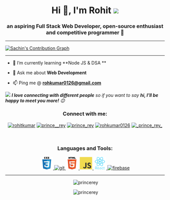 <h1 align="center">Hi 👋, I'm Rohit <img src="https://media.giphy.com/media/WUlplcMpOCEmTGBtBW/giphy.gif" width="30"></h1>
<h3 align="center">an aspiring Full Stack Web Developer, open-source enthusiast and competitive programmer  👀</h3>

<hr>
<a href="https://github.com/princerey/github-readme-activity-graph"><img alt="Sachin's Contribution Graph" src="https://activity-graph.herokuapp.com/graph?username=princerey&theme=react&bg_color=000000&color=AE81CE&line=9644F4&point=FFFFFF&hide_border=true" /></a>  
<hr>
<!-- <p align="centre">
[![Linkedin: Rohit](https://img.shields.io/badge/-Rohit-blue?style=flat-square&logo=Linkedin&logoColor=white&link=https://linkedin.com/in/rohit-kumar-771627242)](https://www.linkedin.com/in/rohitkumar/)</p> -->


- 🌱 I’m currently learning **Node JS & DSA **

- 💬 Ask me about **Web Development**

- 📫 Ping me @ **rohkumar0126@gmail.com**

<img src="https://media.giphy.com/media/LnQjpWaON8nhr21vNW/giphy.gif" width="60"> <em><b>I love connecting with different people</b> so if you want to say <b>hi, I'll be happy to meet you more!</b> 😊</em>
<h3 align="center">Connect with me:</h3>
<p align="center">
<a href="https://linkedin.com/in/rohit-kumar-771627242" target="blank"><img align="center" src="https://raw.githubusercontent.com/rahuldkjain/github-profile-readme-generator/master/src/images/icons/Social/linked-in-alt.svg" alt="rohitkumar" height="30" width="40" /></a>
<a href="https://instagram.com/prince__rey" target="blank"><img align="center" src="https://raw.githubusercontent.com/rahuldkjain/github-profile-readme-generator/master/src/images/icons/Social/instagram.svg" alt="prince__rey" height="30" width="40" /></a>
<a href="https://www.codechef.com/users/prince_rey" target="blank"><img align="center" src="https://cdn.jsdelivr.net/npm/simple-icons@3.1.0/icons/codechef.svg" alt="prince_rey" height="30" width="40" /></a>
<a href="https://www.hackerrank.com/rohkumar0126" target="blank"><img align="center" src="https://raw.githubusercontent.com/rahuldkjain/github-profile-readme-generator/master/src/images/icons/Social/hackerrank.svg" alt="rohkumar0126" height="30" width="40" /></a>
<a href="https://twitter.com/_prince_rey_" target="blank"><img align="center" src="https://raw.githubusercontent.com/rahuldkjain/github-profile-readme-generator/master/src/images/icons/Social/twitter.svg" alt="_prince_rey_" height="30" width="40" /></a>
</p>
<br>
<h3 align="center">Languages and Tools:</h3>
<p align="center"> 
   <a href="https://www.w3schools.com/css/" target="_blank" rel="noreferrer"> <img src="https://raw.githubusercontent.com/devicons/devicon/master/icons/css3/css3-original-wordmark.svg" alt="css3" width="40" height="40"/> </a>  <a href="https://git-scm.com/" target="_blank" rel="noreferrer"> <img src="https://www.vectorlogo.zone/logos/git-scm/git-scm-icon.svg" alt="git" width="40" height="40"/> </a> <a href="https://www.w3.org/html/" target="_blank" rel="noreferrer"> <img src="https://raw.githubusercontent.com/devicons/devicon/master/icons/html5/html5-original-wordmark.svg" alt="html5" width="40" height="40"/> </a> 
    <a href="https://developer.mozilla.org/en-US/docs/Web/JavaScript" target="_blank" rel="noreferrer"> <img src="https://raw.githubusercontent.com/devicons/devicon/master/icons/javascript/javascript-original.svg" alt="javascript" width="40" height="40"/> </a>  <a href="https://reactjs.org/" target="_blank" rel="noreferrer"> <img src="https://raw.githubusercontent.com/devicons/devicon/master/icons/react/react-original-wordmark.svg" alt="react" width="40" height="40"/> </a> 
<a href="https://firebase.google.com/" target="_blank" rel="noreferrer"> <img src="https://www.vectorlogo.zone/logos/firebase/firebase-icon.svg" alt="firebase" width="40" height="40"/> </a>
</p>

<hr>
<p align="center">&nbsp;<img src="https://github-readme-stats.vercel.app/api?username=princerey&show_icons=true&theme=gotham" alt="princerey" /></p>

<p align="center">&nbsp;<img src="https://github-readme-streak-stats.vercel.app/api?username=princerey&show_icons=true&theme=gotham" alt="princerey" /></p>

